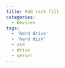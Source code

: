```yaml
---
title: Hdd rack fill
categories:
  - Devices
tags:
  - 'hard drive'
  - 'hard disk'
  - ssd
  - drive
  - server
---
```

